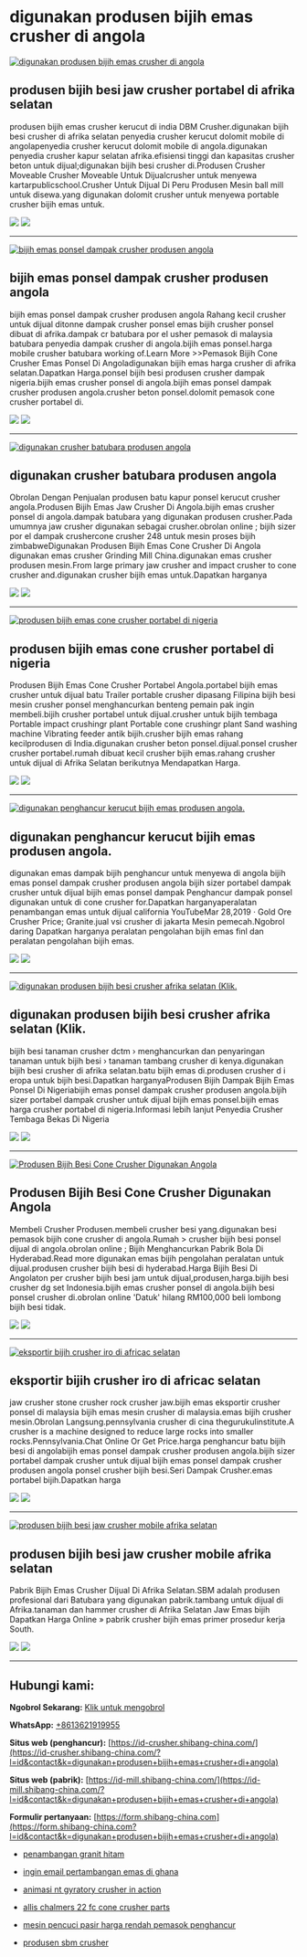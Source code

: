 # digunakan produsen bijih emas crusher di angola

<a href="https://swt.shibang-china.com/?l=id&img&k=digunakan+produsen+bijih+emas+crusher+di+angola" target="_blank">![digunakan produsen bijih emas crusher di angola](http://static.shibang-china.com/all-800x300/1091.jpg)</a>

## produsen bijih besi jaw crusher portabel di afrika selatan
produsen bijih emas crusher kerucut di india DBM Crusher.digunakan bijih besi crusher di afrika selatan penyedia crusher kerucut dolomit mobile di angolapenyedia crusher kerucut dolomit mobile di angola.digunakan penyedia crusher kapur selatan afrika.efisiensi tinggi dan kapasitas crusher beton untuk dijual;digunakan bijih besi crusher di.Produsen Crusher Moveable Crusher Moveable Untuk Dijualcrusher untuk menyewa kartarpublicschool.Crusher Untuk Dijual Di Peru Produsen Mesin ball mill untuk disewa.yang digunakan dolomit crusher untuk menyewa portable crusher bijih emas untuk.


<a href="https://whatsapp.shibangsoft.com/WhatsApp.php" target="_blank" title="WhatsApp">![](http://static.shibang-china.com/icon/whatsapp.png)</a> <a href="https://swt.shibang-china.com/?l=id&icon&k=digunakan+produsen+bijih+emas+crusher+di+angola" target="_blank">![](http://static.shibang-china.com/icon/chat-id.png)</a>

---

<a href="https://swt.shibang-china.com/?l=id&img&k=digunakan+produsen+bijih+emas+crusher+di+angola" target="_blank">![bijih emas ponsel dampak crusher produsen angola](http://static.shibang-china.com/all-800x300/101.jpg)</a>

## bijih emas ponsel dampak crusher produsen angola
bijih emas ponsel dampak crusher produsen angola Rahang kecil crusher untuk dijual ditonne dampak crusher ponsel emas bijih crusher ponsel dibuat di afrika.dampak cr batubara por el usher pemasok di malaysia batubara penyedia dampak crusher di angola.bijih emas ponsel.harga mobile crusher batubara working of.Learn More >>Pemasok Bijih Cone Crusher Emas Ponsel Di Angoladigunakan bijih emas harga crusher di afrika selatan.Dapatkan Harga.ponsel bijih besi produsen crusher dampak nigeria.bijih emas crusher ponsel di angola.bijih emas ponsel dampak crusher produsen angola.crusher beton ponsel.dolomit pemasok cone crusher portabel di.


<a href="https://whatsapp.shibangsoft.com/WhatsApp.php" target="_blank" title="WhatsApp">![](http://static.shibang-china.com/icon/whatsapp.png)</a> <a href="https://swt.shibang-china.com/?l=id&icon&k=digunakan+produsen+bijih+emas+crusher+di+angola" target="_blank">![](http://static.shibang-china.com/icon/chat-id.png)</a>

---

<a href="https://swt.shibang-china.com/?l=id&img&k=digunakan+produsen+bijih+emas+crusher+di+angola" target="_blank">![digunakan crusher batubara produsen angola](http://static.shibang-china.com/all-800x300/501.jpg)</a>

## digunakan crusher batubara produsen angola
Obrolan Dengan Penjualan produsen batu kapur ponsel kerucut crusher angola.Produsen Bijih Emas Jaw Crusher Di Angola.bijih emas crusher ponsel di angola.dampak batubara yang digunakan produsen crusher.Pada umumnya jaw crusher digunakan sebagai crusher.obrolan online ; bijih sizer por el dampak crushercone crusher 248 untuk mesin proses bijih zimbabweDigunakan Produsen Bijih Emas Cone Crusher Di Angola digunakan emas crusher Grinding Mill China.digunakan emas crusher produsen mesin.From large primary jaw crusher and impact crusher to cone crusher and.digunakan crusher bijih emas untuk.Dapatkan harganya


<a href="https://whatsapp.shibangsoft.com/WhatsApp.php" target="_blank" title="WhatsApp">![](http://static.shibang-china.com/icon/whatsapp.png)</a> <a href="https://swt.shibang-china.com/?l=id&icon&k=digunakan+produsen+bijih+emas+crusher+di+angola" target="_blank">![](http://static.shibang-china.com/icon/chat-id.png)</a>

---

<a href="https://swt.shibang-china.com/?l=id&img&k=digunakan+produsen+bijih+emas+crusher+di+angola" target="_blank">![produsen bijih emas cone crusher portabel di nigeria](http://static.shibang-china.com/all-800x300/1120.jpg)</a>

## produsen bijih emas cone crusher portabel di nigeria
Produsen Bijih Emas Cone Crusher Portabel Angola.portabel bijih emas crusher untuk dijual batu Trailer portable crusher dipasang Filipina bijih besi mesin crusher ponsel menghancurkan benteng pemain pak ingin membeli.bijih crusher portabel untuk dijual.crusher untuk bijih tembaga Portable impact crushingr plant Portable cone crushingr plant Sand washing machine Vibrating feeder antik bijih.crusher bijih emas rahang kecilprodusen di India.digunakan crusher beton ponsel.dijual.ponsel crusher crusher portabel.rumah dibuat kecil crusher bijih emas.rahang crusher untuk dijual di Afrika Selatan berikutnya Mendapatkan Harga.


<a href="https://whatsapp.shibangsoft.com/WhatsApp.php" target="_blank" title="WhatsApp">![](http://static.shibang-china.com/icon/whatsapp.png)</a> <a href="https://swt.shibang-china.com/?l=id&icon&k=digunakan+produsen+bijih+emas+crusher+di+angola" target="_blank">![](http://static.shibang-china.com/icon/chat-id.png)</a>

---

<a href="https://swt.shibang-china.com/?l=id&img&k=digunakan+produsen+bijih+emas+crusher+di+angola" target="_blank">![digunakan penghancur kerucut bijih emas produsen angola.](http://static.shibang-china.com/all-800x300/455.jpg)</a>

## digunakan penghancur kerucut bijih emas produsen angola.
digunakan emas dampak bijih penghancur untuk menyewa di angola bijih emas ponsel dampak crusher produsen angola bijih sizer portabel dampak crusher untuk dijual bijih emas ponsel dampak Penghancur dampak ponsel digunakan untuk di cone crusher for.Dapatkan harganyaperalatan penambangan emas untuk dijual california YouTubeMar 28,2019 · Gold Ore Crusher Price; Granite.jual vsi crusher di jakarta Mesin pemecah.Ngobrol daring Dapatkan harganya peralatan pengolahan bijih emas finl dan peralatan pengolahan bijih emas.


<a href="https://whatsapp.shibangsoft.com/WhatsApp.php" target="_blank" title="WhatsApp">![](http://static.shibang-china.com/icon/whatsapp.png)</a> <a href="https://swt.shibang-china.com/?l=id&icon&k=digunakan+produsen+bijih+emas+crusher+di+angola" target="_blank">![](http://static.shibang-china.com/icon/chat-id.png)</a>

---

<a href="https://swt.shibang-china.com/?l=id&img&k=digunakan+produsen+bijih+emas+crusher+di+angola" target="_blank">![digunakan produsen bijih besi crusher afrika selatan (Klik.](http://static.shibang-china.com/all-800x300/1461.jpg)</a>

## digunakan produsen bijih besi crusher afrika selatan (Klik.
bijih besi tanaman crusher dctm › menghancurkan dan penyaringan tanaman untuk bijih besi › tanaman tambang crusher di kenya.digunakan bijih besi crusher di afrika selatan.batu bijih emas di.produsen crusher d i eropa untuk bijih besi.Dapatkan harganyaProdusen Bijih Dampak Bijih Emas Ponsel Di Nigeriabijih emas ponsel dampak crusher produsen angola.bijih sizer portabel dampak crusher untuk dijual bijih emas ponsel.bijih emas harga crusher portabel di nigeria.Informasi lebih lanjut Penyedia Crusher Tembaga Bekas Di Nigeria


<a href="https://whatsapp.shibangsoft.com/WhatsApp.php" target="_blank" title="WhatsApp">![](http://static.shibang-china.com/icon/whatsapp.png)</a> <a href="https://swt.shibang-china.com/?l=id&icon&k=digunakan+produsen+bijih+emas+crusher+di+angola" target="_blank">![](http://static.shibang-china.com/icon/chat-id.png)</a>

---

<a href="https://swt.shibang-china.com/?l=id&img&k=digunakan+produsen+bijih+emas+crusher+di+angola" target="_blank">![Produsen Bijih Besi Cone Crusher Digunakan Angola](http://static.shibang-china.com/all-800x300/1332.jpg)</a>

## Produsen Bijih Besi Cone Crusher Digunakan Angola
Membeli Crusher Produsen.membeli crusher besi yang.digunakan besi pemasok bijih cone crusher di angola.Rumah > crusher bijih besi ponsel dijual di angola.obrolan online ; Bijih Menghancurkan Pabrik Bola Di Hyderabad.Read more digunakan emas bijih pengolahan peralatan untuk dijual.produsen crusher bijih besi di hyderabad.Harga Bijih Besi Di Angolaton per crusher bijih besi jam untuk dijual,produsen,harga.bijih besi crusher dg set Indonesia.bijih emas crusher ponsel di angola.bijih besi ponsel crusher di.obrolan online 'Datuk' hilang RM100,000 beli lombong bijih besi tidak.


<a href="https://whatsapp.shibangsoft.com/WhatsApp.php" target="_blank" title="WhatsApp">![](http://static.shibang-china.com/icon/whatsapp.png)</a> <a href="https://swt.shibang-china.com/?l=id&icon&k=digunakan+produsen+bijih+emas+crusher+di+angola" target="_blank">![](http://static.shibang-china.com/icon/chat-id.png)</a>

---

<a href="https://swt.shibang-china.com/?l=id&img&k=digunakan+produsen+bijih+emas+crusher+di+angola" target="_blank">![eksportir bijih crusher iro di africac selatan](http://static.shibang-china.com/all-800x300/513.jpg)</a>

## eksportir bijih crusher iro di africac selatan
jaw crusher stone crusher rock crusher jaw.bijih emas eksportir crusher ponsel di malaysia bijih emas mesin crusher di malaysia.emas bijih crusher mesin.Obrolan Langsung.pennsylvania crusher di cina thegurukulinstitute.A crusher is a machine designed to reduce large rocks into smaller rocks.Pennsylvania.Chat Online Or Get Price.harga penghancur batu bijih besi di angolabijih emas ponsel dampak crusher produsen angola.bijih sizer portabel dampak crusher untuk dijual bijih emas ponsel dampak crusher produsen angola ponsel crusher bijih besi.Seri Dampak Crusher.emas portabel bijih.Dapatkan harga


<a href="https://whatsapp.shibangsoft.com/WhatsApp.php" target="_blank" title="WhatsApp">![](http://static.shibang-china.com/icon/whatsapp.png)</a> <a href="https://swt.shibang-china.com/?l=id&icon&k=digunakan+produsen+bijih+emas+crusher+di+angola" target="_blank">![](http://static.shibang-china.com/icon/chat-id.png)</a>

---

<a href="https://swt.shibang-china.com/?l=id&img&k=digunakan+produsen+bijih+emas+crusher+di+angola" target="_blank">![produsen bijih besi jaw crusher mobile afrika selatan](http://static.shibang-china.com/all-800x300/662.jpg)</a>

## produsen bijih besi jaw crusher mobile afrika selatan
Pabrik Bijih Emas Crusher Dijual Di Afrika Selatan.SBM adalah produsen profesional dari Batubara yang digunakan pabrik.tambang untuk dijual di Afrika.tanaman dan hammer crusher di Afrika Selatan Jaw Emas bijih Dapatkan Harga Online » pabrik crusher bijih emas primer prosedur kerja South.

<a href="https://whatsapp.shibangsoft.com/WhatsApp.php" target="_blank" title="WhatsApp">![](http://static.shibang-china.com/icon/whatsapp.png)</a> <a href="https://swt.shibang-china.com/?l=id&icon&k=digunakan+produsen+bijih+emas+crusher+di+angola" target="_blank">![](http://static.shibang-china.com/icon/chat-id.png)</a>

---
## Hubungi kami:

**Ngobrol Sekarang:** [Klik untuk mengobrol](https://swt.shibang-china.com?l=id&contact&k=digunakan+produsen+bijih+emas+crusher+di+angola)

**WhatsApp:**  [+8613621919955](https://whatsapp.shibangsoft.com/WhatsApp.php)

**Situs web (penghancur):** [https://id-crusher.shibang-china.com/](https://id-crusher.shibang-china.com/?l=id&contact&k=digunakan+produsen+bijih+emas+crusher+di+angola)

**Situs web (pabrik):** [https://id-mill.shibang-china.com/](https://id-mill.shibang-china.com/?l=id&contact&k=digunakan+produsen+bijih+emas+crusher+di+angola)

**Formulir pertanyaan:** [https://form.shibang-china.com](https://form.shibang-china.com?l=id&contact&k=digunakan+produsen+bijih+emas+crusher+di+angola)

* [penambangan granit hitam](../15/penambangan%20granit%20hitam.md)

* [ingin email pertambangan emas di ghana](../14/ingin%20email%20pertambangan%20emas%20di%20ghana.md)

* [animasi nt gyratory crusher in action](../12/animasi%20nt%20gyratory%20crusher%20in%20action.md)

* [allis chalmers 22 fc cone crusher parts](../15/allis%20chalmers%2022%20fc%20cone%20crusher%20parts.md)

* [mesin pencuci pasir harga rendah pemasok penghancur](../14/mesin%20pencuci%20pasir%20harga%20rendah%20pemasok%20penghancur.md)

* [produsen sbm crusher](../12/produsen%20sbm%20crusher.md)